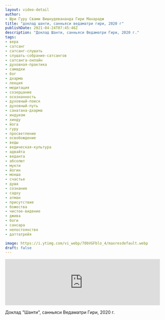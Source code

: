 ```yaml
---
layout: video-detail
author:
- Шри Гуру Свами Вишнудевананда Гири Махарадж
title: "доклад шанти, санньяси ведаматри гири, 2020 г"
publishDate: 2021-04-24T07:45:46Z
description: "Доклад Шанти, санньяси Ведаматри Гири, 2020 г."
tags: 
- вера
- сатсанг
- сатсанг-слушать
- слушать-собрание-сатсангов
- сатсанга-онлайн
- духовная-практика
- самадхи
- бог
- дхарма
- лекция
- медитация
- созерцание
- осознанность
- духовный-поиск
- духовный-путь
- санатана-дхарма
- индуизм
- хинду
- йога
- гуру
- просветление
- освобождение
- веды
- ведическая-культура
- адвайта
- веданта
- абсолют
- мукти
- йогин
- мокша
- счастье
- душа
- сознание
- садху
- атман
- присутствие
- божества
- чистое-видение
- джива
- боги
- сансара
- непостоянство
- даттатрейя

image: https://i.ytimg.com/vi_webp/70bVGFblo_4/maxresdefault.webp
draft: false
---
```


<iframe width="100%" src="https://www.youtube.com/embed/70bVGFblo_4" frameborder="0" allowfullscreen=""></iframe> 

 Доклад "Шанти", санньяси Ведаматри Гири, 2020 г.

  

 